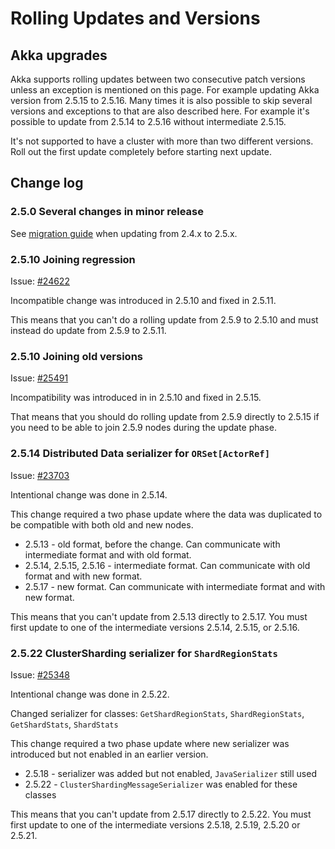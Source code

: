 # Rolling Updates and Versions

## Akka upgrades
Akka supports rolling updates between two consecutive patch versions unless an exception is
mentioned on this page. For example updating Akka version from 2.5.15 to 2.5.16. Many times
it is also possible to skip several versions and exceptions to that are also described here.
For example it's possible to update from 2.5.14 to 2.5.16 without intermediate 2.5.15.

It's not supported to have a cluster with more than two different versions. Roll out the first
update completely before starting next update.

## Change log

### 2.5.0 Several changes in minor release

See [migration guide](https://doc.akka.io/docs/akka/2.5/project/migration-guide-2.4.x-2.5.x.html#rolling-update) when updating from 2.4.x to 2.5.x.

### 2.5.10 Joining regression

Issue: [#24622](https://github.com/akka/akka/issues/24622)

Incompatible change was introduced in 2.5.10 and fixed in 2.5.11.

This means that you can't do a rolling update from 2.5.9 to 2.5.10 and must instead do update from 2.5.9 to 2.5.11.

### 2.5.10 Joining old versions

Issue: [#25491](https://github.com/akka/akka/issues/25491)

Incompatibility was introduced in in 2.5.10 and fixed in 2.5.15.

That means that you should do rolling update from 2.5.9 directly to 2.5.15 if you need to be able to
join 2.5.9 nodes during the update phase.

### 2.5.14 Distributed Data serializer for `ORSet[ActorRef]`

Issue: [#23703](https://github.com/akka/akka/issues/23703)

Intentional change was done in 2.5.14.

This change required a two phase update where the data was duplicated to be compatible with both old and new nodes.

* 2.5.13 - old format, before the change. Can communicate with intermediate format and with old format.
* 2.5.14, 2.5.15, 2.5.16 - intermediate format. Can communicate with old format and with new format.
* 2.5.17 - new format. Can communicate with intermediate format and with new format.

This means that you can't update from 2.5.13 directly to 2.5.17. You must first update to one of the intermediate
versions 2.5.14, 2.5.15, or 2.5.16.

### 2.5.22 ClusterSharding serializer for `ShardRegionStats`

Issue: [#25348](https://github.com/akka/akka/issues/25348)

Intentional change was done in 2.5.22.

Changed serializer for classes: `GetShardRegionStats`, `ShardRegionStats`, `GetShardStats`, `ShardStats`

This change required a two phase update where new serializer was introduced but not enabled in an earlier version.

* 2.5.18 - serializer was added but not enabled, `JavaSerializer` still used
* 2.5.22 - `ClusterShardingMessageSerializer` was enabled for these classes

This means that you can't update from 2.5.17 directly to 2.5.22. You must first update to one of the intermediate
versions 2.5.18, 2.5.19, 2.5.20 or 2.5.21.

